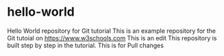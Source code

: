 # hello-world
Hello World repository for Git tutorial
This is an example repository for the Git tutoial on https://www.w3schools.com
This is an edit
This repository is built step by step in the tutorial.
This is for Pull changes
